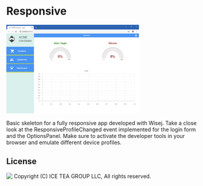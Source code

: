 Responsive
====

<img src="../Support/Images/Responsive-Sample.png" width="350" height="233">

Basic skeleton for a fully responsive app developed with Wisej. Take a close look at the ResponsiveProfileChanged event implemented for the login form and the OptionsPanel. Make sure to activate the developer tools in your browser and emulate different device profiles.

License
-------
<img src="http://iceteagroup.com/wp-content/uploads/2017/01/Square-64x64-trasp.png" height="20" align="top"> Copyright (C) ICE TEA GROUP LLC, All rights reserved.
